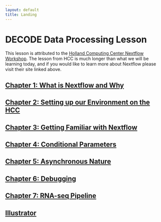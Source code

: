 ```yaml
---
layout: default
title: Landing
---
```


# DECODE Data Processing Lesson

This lesson is attributed to the [Holland Computing Center Nextflow Workshop](https://hcc.unl.edu/nextflow-2024-workshop-links). The lesson from HCC is much longer than what we will be learning today, and if you would like to learn more about Nextflow please visit their site linked above. 

## [Chapter 1: What is Nextflow and Why](./intro.html)

## [Chapter 2: Setting up our Environment on the HCC](./2_build.html)

## [Chapter 3: Getting Familiar with Nextflow](./3_familiar.html)

## [Chapter 4: Conditional Parameters](./4_conditional.html)

## [Chapter 5: Asynchronous Nature](./5_asynchronous.html)

## [Chapter 6: Debugging](./6_debugging.html)

## [Chapter 7: RNA-seq Pipeline](./7_slingshot.html)

## [Illustrator](./8_illustrator.html)

